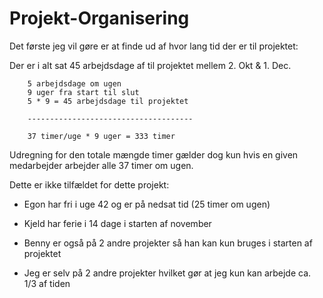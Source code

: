# Projekt-Organisering

Det første jeg vil gøre er at finde ud af hvor lang tid der er til projektet:

Der er i alt sat 45 arbejdsdage af til projektet mellem 2. Okt & 1. Dec.

```
	5 arbejdsdage om ugen
	9 uger fra start til slut
	5 * 9 = 45 arbejdsdage til projektet
	
	-------------------------------------

	37 timer/uge * 9 uger = 333 timer
```

Udregning for den totale mængde timer gælder dog kun hvis en given medarbejder arbejder alle 37 timer om ugen.

Dette er ikke tilfældet for dette projekt:
* Egon har fri i uge 42 og er på nedsat tid (25 timer om ugen)

* Kjeld har ferie i 14 dage i starten af november

* Benny er også på 2 andre projekter så han kan kun bruges i starten af projektet

* Jeg er selv på 2 andre projekter hvilket gør at jeg kun kan arbejde ca. 1/3 af tiden

